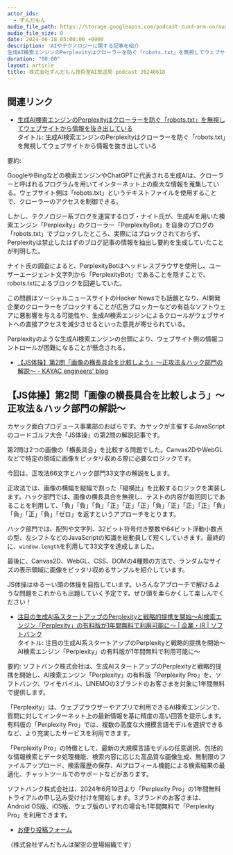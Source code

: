 ```yaml
---
actor_ids:
  - ずんだもん
audio_file_path: https://storage.googleapis.com/podcast-zund-arm-on/audio/株式会社ずんだもん技術室AI放送局_podcast_20240618.mp3
audio_file_size: 0
date: 2024-06-18 05:00:00 +0900
description: 'AIやテクノロジーに関する記事を紹介  
生成AI検索エンジンのPerplexityはクローラーを防ぐ「robots.txt」を無視してウェブサイトから情報を抜き出している、【JS体操】第2問「画像の横長具合を比較しよう」〜正攻法＆ハック部門の解説〜 - KAYAC engineers blog、注目の生成AI系スタートアップのPerplexityと戦略的提携を開始～AI検索エンジン「Perplexity」の有料版が1年間無料で利用可能に～ | 企業・IR | ソフトバンク、'
duration: "00:00"
layout: article
title: 株式会社ずんだもん技術室AI放送局 podcast 20240618
---
```


## 関連リンク


- [生成AI検索エンジンのPerplexityはクローラーを防ぐ「robots.txt」を無視してウェブサイトから情報を抜き出している](https://gigazine.net/news/20240617-perplexity-ai-lying-user-agent/)  
タイトル: 生成AI検索エンジンのPerplexityはクローラーを防ぐ「robots.txt」を無視してウェブサイトから情報を抜き出している

要約: 

GoogleやBingなどの検索エンジンやChatGPTに代表される生成AIは、クローラーと呼ばれるプログラムを用いてインターネット上の膨大な情報を蒐集している。ウェブサイト側は「robots.txt」というテキストファイルを使用することで、クローラーのアクセスを制御できる。

しかし、テクノロジー系ブログを運営するロブ・ナイト氏が、生成AIを用いた検索エンジン「Perplexity」のクローラー「PerplexityBot」を自身のブログの「robots.txt」でブロックしたところ、実際にはブロックされておらず、Perplexityは禁止したはずのブログ記事の情報を抽出し要約を生成していたことが判明した。

ナイト氏の調査によると、PerplexityBotはヘッドレスブラウザを使用し、ユーザーエージェント文字列から「PerplexityBot」であることを隠すことで、robots.txtによるブロックを回避していた。

この問題はソーシャルニュースサイトのHacker Newsでも話題となり、AI開発企業のクローラーをブロックすることが広告ブロッカーなどの有益なソフトウェアに悪影響を与える可能性や、生成AI検索エンジンによるクロールがウェブサイトへの直接アクセスを減少させるといった意見が寄せられている。

Perplexityのような生成AI検索エンジンの台頭により、ウェブサイト側の情報コントロールが困難になることが懸念される。


- [【JS体操】第2問「画像の横長具合を比較しよう」〜正攻法＆ハック部門の解説〜 - KAYAC engineers' blog](https://techblog.kayac.com/js-taiso-002-commentary-vol1)  
## 【JS体操】第2問「画像の横長具合を比較しよう」〜正攻法＆ハック部門の解説〜

カヤック面白プロデュース事業部のおばらです。カヤックが主催するJavaScriptのコードゴルフ大会「JS体操」の第2問の解説記事です。

第2問は2つの画像の「横長具合」を比較する問題でした。Canvas2DやWebGLなどで特定の領域に画像をピッタリ収める際に必要なロジックです。

今回は、正攻法66文字とハック部門33文字の解説をします。

正攻法では、画像の横幅を縦幅で割った「縦横比」を比較するロジックを実装します。ハック部門では、画像の横長具合を無視し、テストの内容が毎回同じであることを利用して、「負」「負」「負」「正」「正」「正」「負」「正」「正」「正」「負」「負」「正」「負」「ゼロ」を返すというアプローチをとります。

ハック部門では、配列や文字列、32ビット符号付き整数や64ビット浮動小数点の型、左シフトなどのJavaScriptの知識を総動員して短くしていきます。最終的に、`window.length`を利用して33文字を達成しました。

最後に、Canvas2D、WebGL、CSS、DOMの4種類の方法で、ランダムなサイズの表示領域に画像をピッタリ収めるサンプルを紹介しています。

JS体操はゆるーい頭の体操を目指しています。いろんなアプローチで解けるような問題をこれからも出題していく予定です。ぜひ頭を柔らかくして楽しんでください！


- [注目の生成AI系スタートアップのPerplexityと戦略的提携を開始～AI検索エンジン「Perplexity」の有料版が1年間無料で利用可能に～ | 企業・IR | ソフトバンク](https://www.softbank.jp/corp/news/press/sbkk/2024/20240617_01/)  
タイトル: 注目の生成AI系スタートアップのPerplexityと戦略的提携を開始～AI検索エンジン「Perplexity」の有料版が1年間無料で利用可能に～

要約:
ソフトバンク株式会社は、生成AIスタートアップのPerplexityと戦略的提携を開始し、AI検索エンジン「Perplexity」の有料版「Perplexity Pro」を、ソフトバンク、ワイモバイル、LINEMOの3ブランドのお客さまを対象に1年間無料で提供します。

「Perplexity」は、ウェブブラウザーやアプリで利用できるAI検索エンジンで、質問に対してインターネット上の最新情報を基に精度の高い回答を提示します。有料版の「Perplexity Pro」では、複数の高度な大規模言語モデルを選択できるなど、より充実したサービスを利用できます。

「Perplexity Pro」の特徴として、最新の大規模言語モデルの任意選択、包括的な情報検索とデータ処理機能、検索内容に応じた高品質な画像生成、無制限のファイルアップロード、検索履歴の保存、AIプロフィール機能による検索結果の最適化、チャットツールでのサポートなどがあります。

ソフトバンク株式会社は、2024年6月19日より「Perplexity Pro」の1年間無料トライアルの申し込み受け付けを開始します。3ブランドのお客さまは、Android OS版、iOS版、ウェブ版のいずれの場合も1年間無料で「Perplexity Pro」を利用できます。



- [お便り投稿フォーム](https://forms.gle/ffg4JTfqdiqK62qf9)

（株式会社ずんだもんは架空の登場組織です）
